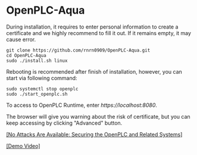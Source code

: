 # OpenPLC-Aqua

During installation, it requires to enter personal information to create a certificate and we highly recommend to fill it out. If it remains empty, it may cause error. 


````
git clone https://github.com/rnrn0909/OpenPLC-Aqua.git
cd OpenPLC-Aqua
sudo ./install.sh linux
````
Rebooting is recommended after finish of installation, however, you can start via following command:

````
sudo systemctl stop openplc
sudo ./start_openplc.sh
````

To access to OpenPLC Runtime, enter *https://localhost:8080*.

The browser will give you warning about the risk of certificate, but you can keep accessing by clicking "Advanced" button. 

[[No Attacks Are Available: Securing the OpenPLC and Related Systems]](https://dl.gi.de/items/83d49a5f-e2ad-4057-9355-85db62f53b45)

[[Demo Video]](https://youtu.be/knVTQfUdNfU)


